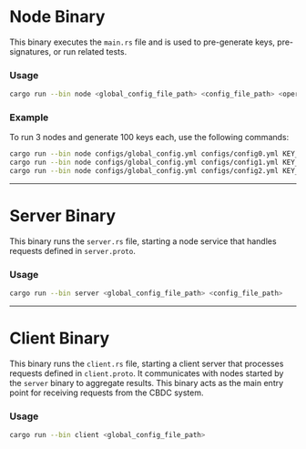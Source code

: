 # Node Binary

This binary executes the `main.rs` file and is used to pre-generate keys, pre-signatures, or run related tests.

### Usage

```bash
cargo run --bin node <global_config_file_path> <config_file_path> <operation> <args>
```

### Example

To run 3 nodes and generate 100 keys each, use the following commands:

```bash
cargo run --bin node configs/global_config.yml configs/config0.yml KEY_GEN 100
cargo run --bin node configs/global_config.yml configs/config1.yml KEY_GEN 100
cargo run --bin node configs/global_config.yml configs/config2.yml KEY_GEN 100
```

---

# Server Binary

This binary runs the `server.rs` file, starting a node service that handles requests defined in `server.proto`.

### Usage

```bash
cargo run --bin server <global_config_file_path> <config_file_path>
```

---

# Client Binary

This binary runs the `client.rs` file, starting a client server that processes requests defined in `client.proto`. It communicates with nodes started by the `server` binary to aggregate results. This binary acts as the main entry point for receiving requests from the CBDC system.

### Usage

```bash
cargo run --bin client <global_config_file_path>
```
